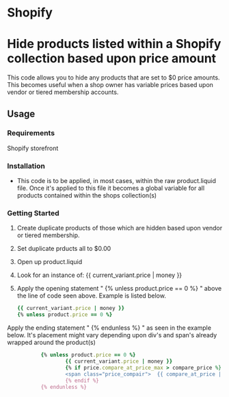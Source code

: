 # Shopify
# Hide products listed within a Shopify collection based upon price amount
This code allows you to hide any products that are set to $0 price amounts. 
This becomes useful when a shop owner has variable prices based upon vendor or tiered membership accounts. 

## Usage

### Requirements

Shopify storefront


### Installation

* This code is to be applied, in most cases, within the raw product.liquid file. Once it's applied to this file it becomes a global variable for all products contained within the shops collection(s) 

### Getting Started

1. Create duplicate products of those which are hidden based upon vendor or tiered membership.
2. Set duplicate prducts all to $0.00
3. Open up product.liquid 
4. Look for an instance of:  {{ current_variant.price | money }}
5. Apply the opening statement " {% unless product.price == 0 %} " above the line of code seen above. 
Example is listed below. 

   ```ruby
   {{ current_variant.price | money }}
   {% unless product.price == 0 %}
   ```

Apply the ending statement " {% endunless %} " as seen in the example below. It's placement might vary depending upon div's and span's already wrapped around the product(s)

   ```ruby
              {% unless product.price == 0 %}
                      {{ current_variant.price | money }}
                      {% if price.compare_at_price_max > compare_price %} 
                      <span class="price_compair">  {{ compare_at_price | money }}  </span> 
                      {% endif %}                      
              {% endunless %}
              
              
   ```

